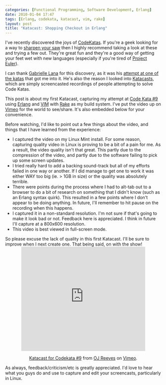 ```yaml
---
categories: [Functional Programming, Software Development, Erlang]
date: 2010-01-04 17:47
tags: [Erlang, codekata, katacast, vim, rake]
layout: post
title: "Katacast: Shopping Checkout in Erlang"
---
```

I've recently discovered the joys of <a href="http://codekata.pragprog.com/" title="CodeKata">CodeKatas</a>. If you're a geek looking for a way to <a href="http://en.wikipedia.org/wiki/The_Seven_Habits_of_Highly_Effective_People" title="The Seven Habits of Highly Effective People">sharpen your saw</a> then I highly recommend taking a look at these and trying a few out. They're great fun and they're a good way of getting your feet wet with new languages (especially if you're tired of <a href="http://projecteuler.net/" title="Project Euler">Project Euler</a>).

<!--more-->
 
I can thank <a href="http://twitter.com/gabriellelana" title="Gabrielle on Twitter">Gabrielle Lana</a> for this discovery, as it was his <a href="http://www.vimeo.com/8206748" title="String Calculator in Erlang">attempt at one of the katas</a> that got me into it. He's also the reason I looked into <a href="http://www.katacasts.com/" title="Katacasts">Katacasts</a>, which are simply screencasted recordings of people attempting to solve Code Katas.
 
This post is about my first Katacast, capturing my attempt at <a href="http://codekata.pragprog.com/2007/01/kata_nine_back_.html" title="Checkout">Code Kata #9</a> using <a href="http://erlang.org/" title="Erlang">Erlang</a> and <a href="http://vim.org/" title="VIM">VIM</a> with <a href="http://rake.rubyforge.org/" title="Ruby Make">Rake</a> as my build system. I've put the video up on <a href="http://vimeo.com/8513414" title="Katacast for Codekata #9 by OJ Reeves">Vimeo</a> for the world to see/share. It's also embedded below for your convenience.
 
Before watching, I'd like to point out a few things about the video, and things that I have learned from the experience:
<ul>
<li>I captured the video on my Linux Mint install. For some reason, capturing quality video in Linux is proving to be a bit of a pain for me. As a result, the video quality isn't that great. This partly due to the compression of the video, and partly due to the software failing to pick up some screen updates.</li>
<li>I tried really hard to add a backing sound-track but all of my efforts failed in one way or another. If I did manage to get one to work it was either WAY too big (ie. > 1GB in size) or the quality was absolutely terrible.</li>
<li>There were points during the process where I had to alt-tab out to a browser to do a bit of research on something that I didn't know (such as an Erlang syntax quirk). This resulted in a few points where I don't appear to be doing anything. In future, I'll remember to hit pause on the recording when this happens.</li>
<li>I captured it in a non-standard resolution. I'm not sure if that's going to make it look bad or not. Feedback here is appreciated. I think in future I'll capture at a 800x600 resolution.</li>
<li>This video is best viewed in full-screen mode.</li>
</ul>
So please excuse the lack of quality in this first Katacast. I'll be sure to improve when I next create one. That being said, on with the show!

<div style="text-align: center"><iframe src="http://player.vimeo.com/video/8513414" width="400" height="335" frameborder="0"></iframe><p><a href="http://vimeo.com/8513414">Katacast for Codekata #9</a> from <a href="http://vimeo.com/thecolonial">OJ Reeves</a> on <a href="http://vimeo.com">Vimeo</a>.</p></div>
 
As always, feedback/criticism/etc is greatly appreciated. I'd love to hear what you guys do and use to capture and edit your screencasts, particularly in Linux.
